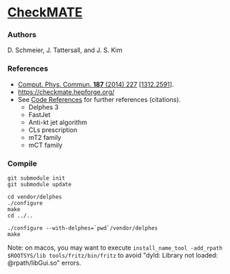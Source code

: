 [CheckMATE](http://checkmate.hepforge.org/) 
=========

### Authors

   D. Schmeier, J. Tattersall, and J. S. Kim

### References

 * [Comput. Phys. Commun. **187** (2014) 227](http://dx.doi.org/10.1016/j.cpc.2014.10.018) [[1312.2591](http://arxiv.org/abs/1312.2591)].
 * https://checkmate.hepforge.org/
 * See [Code References](https://checkmate.hepforge.org/) for further references (citations).
    - Delphes 3
    - FastJet
    - Anti-kt jet algorithm
    - CLs prescription
    - mT2 family
    - mCT family

### Compile

```
git submodule init
git submodule update

cd vendor/delphes
./configure
make
cd ../..

./configure --with-delphes=`pwd`/vendor/delphes
make
```

Note: on macos, you may want to execute `install_name_tool -add_rpath $ROOTSYS/lib tools/fritz/bin/fritz` to avoid "dyld: Library not loaded: @rpath/libGui.so" errors.

